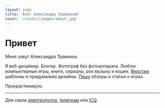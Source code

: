 ```yaml
---
layout: page
title: 'Блог Александры Травкиной'
cover: '/static/images/about.jpg'
---
```


# Привет

Меня зовут Александра Травкина.

Я веб-дизайнер. Блогер. Фотограф без фотоаппарата. Люблю компьютерные игры, книги, сериалы, рок музыку и кошек. [Верстаю][1] шаблоны и придумываю дизайны. [Пишу][2] обзоры и статьи о играх.

Прокрастинирую.

---

Для связи <a target="_blank" href="mailto:hello@milkleaks.ru">электропочта</a>, <a target="_blank" href="https://t.me/sashatravkina">телеграм</a> или <a target="_blank" href="https://icq.com/people/633328999">ICQ</a>.

[1]:	/work
[2]:	/blog